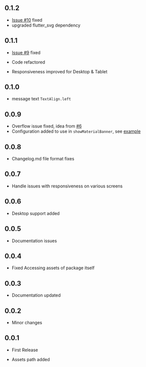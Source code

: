 ## 0.1.2
* [Issue #10][issue-10] fixed
* upgraded flutter_svg dependency

[issue-10]: https://github.com/mhmzdev/awesome_snackbar_content/issues/10

## 0.1.1

* [Issue #9][issue-9] fixed

* Code refactored

* Responsiveness improved for Desktop & Tablet

[issue-9]: https://github.com/mhmzdev/awesome_snackbar_content/issues/9

## 0.1.0

* message text `TextAlign.left`

## 0.0.9

* Overflow issue fixed, idea from [#6](pr6)
* Configuration added to use in `showMaterialBanner`, see [example](example/example.dart)

[pr6]:(https://github.com/mhmzdev/awesome_snackbar_content/pull/6)

## 0.0.8

* Changelog.md file format fixes

## 0.0.7

* Handle issues with responsiveness on various screens

## 0.0.6

* Desktop support added

## 0.0.5

* Documentation issues

## 0.0.4

* Fixed Accessing assets of package itself

## 0.0.3

* Documentation updated

## 0.0.2

* Minor changes

## 0.0.1

* First Release

* Assets path added